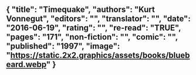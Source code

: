 {
 "title": "Timequake",
 "authors": "Kurt Vonnegut",
 "editors": "",
 "translator": "",
 "date": "2016-06-19",
 "rating": "",
 "re-read": "TRUE",
 "pages": "171",
 "non-fiction": "",
 "comic": "",
 "published": "1997",
 "image": "https://static.2x2.graphics/assets/books/bluebeard.webp"
}
---
